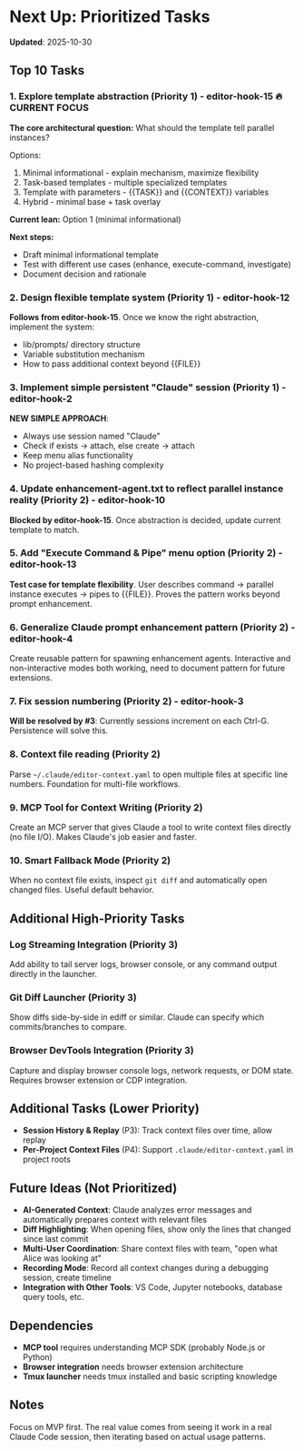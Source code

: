 # Next Up: Prioritized Tasks

**Updated**: 2025-10-30

## Top 10 Tasks

### 1. Explore template abstraction (Priority 1) - editor-hook-15 🔥 CURRENT FOCUS
**The core architectural question:** What should the template tell parallel instances?

Options:
1. Minimal informational - explain mechanism, maximize flexibility
2. Task-based templates - multiple specialized templates
3. Template with parameters - {{TASK}} and {{CONTEXT}} variables
4. Hybrid - minimal base + task overlay

**Current lean:** Option 1 (minimal informational)

**Next steps:**
- Draft minimal informational template
- Test with different use cases (enhance, execute-command, investigate)
- Document decision and rationale

### 2. Design flexible template system (Priority 1) - editor-hook-12
**Follows from editor-hook-15**. Once we know the right abstraction, implement the system:
- lib/prompts/ directory structure
- Variable substitution mechanism
- How to pass additional context beyond {{FILE}}

### 3. Implement simple persistent "Claude" session (Priority 1) - editor-hook-2
**NEW SIMPLE APPROACH**:
- Always use session named "Claude"
- Check if exists → attach, else create → attach
- Keep menu alias functionality
- No project-based hashing complexity

### 4. Update enhancement-agent.txt to reflect parallel instance reality (Priority 2) - editor-hook-10
**Blocked by editor-hook-15**. Once abstraction is decided, update current template to match.

### 5. Add "Execute Command & Pipe" menu option (Priority 2) - editor-hook-13
**Test case for template flexibility**. User describes command → parallel instance executes → pipes to {{FILE}}. Proves the pattern works beyond prompt enhancement.

### 6. Generalize Claude prompt enhancement pattern (Priority 2) - editor-hook-4
Create reusable pattern for spawning enhancement agents. Interactive and non-interactive modes both working, need to document pattern for future extensions.

### 7. Fix session numbering (Priority 2) - editor-hook-3
**Will be resolved by #3**: Currently sessions increment on each Ctrl-G. Persistence will solve this.

### 8. Context file reading (Priority 2)
Parse `~/.claude/editor-context.yaml` to open multiple files at specific line numbers. Foundation for multi-file workflows.

### 9. MCP Tool for Context Writing (Priority 2)
Create an MCP server that gives Claude a tool to write context files directly (no file I/O). Makes Claude's job easier and faster.

### 10. Smart Fallback Mode (Priority 2)
When no context file exists, inspect `git diff` and automatically open changed files. Useful default behavior.

## Additional High-Priority Tasks

### Log Streaming Integration (Priority 3)
Add ability to tail server logs, browser console, or any command output directly in the launcher.

### Git Diff Launcher (Priority 3)
Show diffs side-by-side in ediff or similar. Claude can specify which commits/branches to compare.

### Browser DevTools Integration (Priority 3)
Capture and display browser console logs, network requests, or DOM state. Requires browser extension or CDP integration.

## Additional Tasks (Lower Priority)

- **Session History & Replay** (P3): Track context files over time, allow replay
- **Per-Project Context Files** (P4): Support `.claude/editor-context.yaml` in project roots

## Future Ideas (Not Prioritized)

- **AI-Generated Context**: Claude analyzes error messages and automatically prepares context with relevant files
- **Diff Highlighting**: When opening files, show only the lines that changed since last commit
- **Multi-User Coordination**: Share context files with team, "open what Alice was looking at"
- **Recording Mode**: Record all context changes during a debugging session, create timeline
- **Integration with Other Tools**: VS Code, Jupyter notebooks, database query tools, etc.

## Dependencies

- **MCP tool** requires understanding MCP SDK (probably Node.js or Python)
- **Browser integration** needs browser extension architecture
- **Tmux launcher** needs tmux installed and basic scripting knowledge

## Notes

Focus on MVP first. The real value comes from seeing it work in a real Claude Code session, then iterating based on actual usage patterns.
